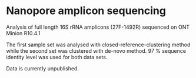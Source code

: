 # Nanopore amplicon sequencing

Analysis of full length 16S rRNA amplicons (27F-1492R) sequenced on ONT Minion R10.4.1

The first sample set was analysed with closed-reference-clustering method while the second set was clustered with de-novo method. 97 % sequence identity level was used for both data sets. 

Data is currently unpublished.